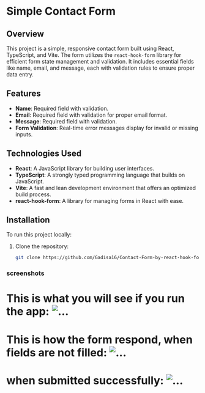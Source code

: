 # Simple Contact Form

## Overview

This project is a simple, responsive contact form built using React, TypeScript, and Vite. The form utilizes the `react-hook-form` library for efficient form state management and validation. It includes essential fields like name, email, and message, each with validation rules to ensure proper data entry.

## Features

- **Name**: Required field with validation.
- **Email**: Required field with validation for proper email format.
- **Message**: Required field with validation.
- **Form Validation**: Real-time error messages display for invalid or missing inputs.

## Technologies Used

- **React**: A JavaScript library for building user interfaces.
- **TypeScript**: A strongly typed programming language that builds on JavaScript.
- **Vite**: A fast and lean development environment that offers an optimized build process.
- **react-hook-form**: A library for managing forms in React with ease.

## Installation

To run this project locally:
1. Clone the repository:
   ```bash
   git clone https://github.com/Gadisa16/Contact-Form-by-react-hook-form.git


### screenshots
# This is what you will see if you run the app: ![...](./src/assets/Screenshot%20(846).png)
# This is how the form respond, when fields are not filled: ![...](./src/assets/Screenshot%20(847).png)
# when submitted successfully: ![...](./src/assets/Screenshot%20(849).png)
